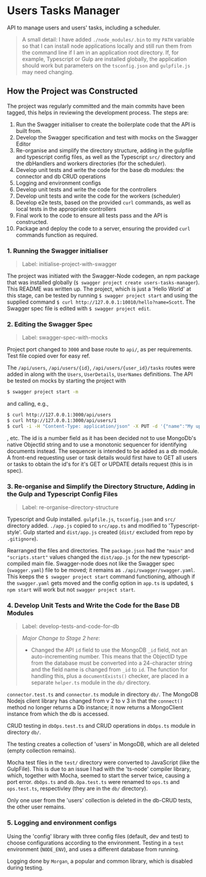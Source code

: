 # Users Tasks Manager

API to manage users and users' tasks, including a scheduler.

> A small detail: I have added `./node_modules/.bin` to my `PATH` variable so that I can install node applications locally and still run them from the command line if I am in an application root directory. If, for example, Typescript or Gulp are installed globally, the application should work but parameters on the `tsconfig.json` and `gulpfile.js` may need changing.

## How the Project was Constructed

The project was regularly committed and the main commits have been tagged, this helps in reviewing the development process. The steps are:

1. Run the Swagger initialiser to create the boilerplate code that the API is built from.
1. Develop the Swagger specification and test with mocks on the Swagger Editor
1. Re-organise and simplify the directory structure, adding in the gulpfile and typescript config files, as well as the Typescript `src/` directory and the dbHandlers and workers directories (for the scheduler).
1. Develop unit tests and write the code for the base db modules: the connector and db CRUD operations
1. Logging and environment configs
1. Develop unit tests and write the code for the controllers
1. Develop unit tests and write the code for the workers (scheduler)
1. Develop e2e tests, based on the provided `curl` commands, as well as local tests in the appropriate controllers
1. Final work to the code to ensure all tests pass and the API is constructed.
1. Package and deploy the code to a server, ensuring the provided `curl` commands function as required.

### 1. Running the Swagger initialiser

> Label: initialise-project-with-swagger

The project was initiated with the Swagger-Node codegen, an npm package that was installed globally (`$ swagger project create users-tasks-manager`). This README was written up. The project, which is just a 'Hello World' at this stage, can be tested by running `$ swagger project start` and using the supplied command `$ curl http://127.0.0.1:10010/hello?name=Scott`. The Swagger spec file is edited with `$ swagger project edit`.

### 2. Editing the Swagger Spec

> Label: swagger-spec-with-mocks

Project port changed to `3000` and base route to `api/`, as per requirements. Test file copied over for easy ref. 

The `/api/users`, `/api/users/{id}`, `/api/users/{user_id}/tasks` routes were added in along with the `Users`, `UserDetails`, `UserNames` definitions. The API be tested on mocks by starting the project with 
```bash
$ swagger project start -m
```
and calling, e.g.,
```bash
$ curl http://127.0.0.1:3000/api/users
$ curl http://127.0.0.1:3000/api/users/1
$ curl -i -H "Content-Type: application/json" -X PUT -d '{"name":"My updated task"}' http://127.0.0.1:3000/api/users/1/tasks/1
```
, etc.
The id is a number field as it has been decided not to use MongoDb's native ObjectId string and to use a monotonic sequencer for identifying documents instead. The sequencer is intended to be added as a db module. A front-end requesting user or task details would first have to  GET all users or tasks to obtain the id's for it's GET or UPDATE details request (this is in spec).

### 3. Re-organise and Simplify the Directory Structure, Adding in the Gulp and Typescript Config Files

> Label: re-organise-directory-structure

Typescript and Gulp installed. `gulpfile.js`, `tsconfig.json` and `src/` directory added. `./app.js` copied to `src/app.ts` and modified to 'Typescript-style'. Gulp started and `dist/app.js` created (`dist/` excluded from repo by `.gitignore`).

Rearranged the files and directories. The `package.json` had the `"main"` and `"scripts.start"` values changed the `dist/app.js` for the new typescript-compiled main file. Swagger-node does not like the Swagger spec (`swagger.yaml`) file to be moved; it remains as `./api/swagger/swagger.yaml`.  This keeps the `$ swagger project start` command functioning, although if the `swagger.yaml` gets moved and the config option in `app.ts` is updated, `$ npm start` will work but not `swagger project start`.

### 4. Develop Unit Tests and Write the Code for the Base DB Modules

> Label: develop-tests-and-code-for-db

> _Major Change to Stage 2 here_: 
>  - Changed the API `id` field to use the MongoDB `_id` field, not an auto-incrementing number. This means that the ObjectID type from the database must be converted into a 24-character string and the field name is changed from `_id` to `id`. The function for handling this, plus a `documentExists()` checker, are placed in a separate `helper.ts` module in the `db/` directory.

`connector.test.ts` and `connector.ts` module in directory `db/`. The MongoDB Nodejs client library has changed from v 2 to v 3 in that the `connect()` method no longer returns a Db instance; it now returns a MongoClient instance from which the db is accessed.

CRUD testing in `dbOps.test.ts` and CRUD operations in `dbOps.ts` module in directory `db/`.

The testing creates a collection of 'users' in MongoDB, which are all deleted (empty collection remains).

Mocha test files in the `test/` directory were converted to JavaScript (like the GulpFile). This is due to an issue I had with the 'ts-node' compiler library, which, together with Mocha, seemed to start the server twice, causing a port error.
`dbOps.ts` and `db.Opa.test.ts` were renamed to `ops.ts` and `ops.test.ts`, respectivley (they are in the `db/` directory).

Only one user from the 'users' collection is deleted in the db-CRUD tests, the other user remains.

### 5. Logging and environment configs

Using the 'config' library with three config files (default, dev and test) to choose configurations according to the  environment. Testing in a `test` environment (`NODE_ENV`), and uses a different database from running.

Logging done by `Morgan`, a popular and common library, which is disabled during testing.